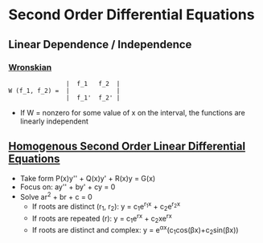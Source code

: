 # Second Order Differential Equations
## Linear Dependence / Independence
### [Wronskian](https://www.youtube.com/watch?v=zw9rkAD3BEI)
```
                |  f_1   f_2  |
W (f_1, f_2) =  |             |
                |  f_1'  f_2' |
```
* If W = nonzero for some value of x on the interval, the functions are linearly independent
## [Homogenous Second Order Linear Differential Equations](https://www.youtube.com/watch?v=soU-zRdpsoA)
* Take form P(x)y'' + Q(x)y' + R(x)y = G(x)
* Focus on: ay'' + by' + cy = 0
* Solve ar<sup>2</sup> + br + c = 0
  * If roots are distinct (r<sub>1</sub>, r<sub>2</sub>): y = c<sub>1</sub>e<sup>r<sub>1</sub>x</sup> + c<sub>2</sub>e<sup>r<sub>2</sub>x</sup>
  * If roots are repeated (r): y = c<sub>1</sub>e<sup>rx</sup> + c<sub>2</sub>xe<sup>rx</sup>
  * If roots are distinct and complex: y = e<sup>αx</sup>(c<sub>1</sub>cos(βx)+c<sub>2</sub>sin(βx))
